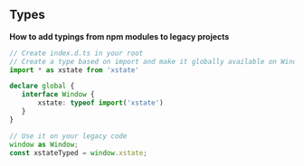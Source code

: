 ## Types

**How to add typings from npm modules to legacy projects**

```typescript
// Create index.d.ts in your root
// Create a type based on import and make it globally available on Window
import * as xstate from 'xstate'

declare global {
   interface Window {
       xstate: typeof import('xstate')
   }
}

```

```typescript
// Use it on your legacy code
window as Window;
const xstateTyped = window.xstate;
```
